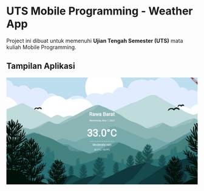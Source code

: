 # UTS Mobile Programming - Weather App

Project ini dibuat untuk memenuhi **Ujian Tengah Semester (UTS)** mata kuliah Mobile Programming.  

## Tampilan Aplikasi

![Screenshot Hasil UTS](https://github.com/bagusmaulanahasan/UTS_06TPLM004_221011400240/blob/main/assets/output_uts_weatherapp.png)